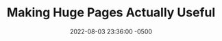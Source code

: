 ---
layout: paper-summary
title:  "Making Huge Pages Actually Useful"
date:   2022-08-03 23:36:00 -0500
categories: paper
paper_title: "Making Huge Pages Actually Useful"
paper_link: https://dl.acm.org/doi/abs/10.1145/3173162.3173203
paper_keyword: TLB; Huge Page; Virtual Memory; Illuminator; THP
paper_year: ASPLOS 2018
rw_set:
htm_cd:
htm_cr:
version_mgmt:
---